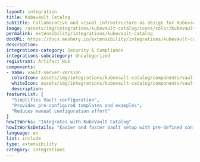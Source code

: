 ```yaml
---
layout: integration
title: Kubevault Catalog
subtitle: Collaborative and visual infrastructure as design for Kubevault Catalog
image: /assets/img/integrations/kubevault-catalog/icons/color/kubevault-catalog-color.svg
permalink: extensibility/integrations/kubevault-catalog
docURL: https://docs.meshery.io/extensibility/integrations/kubevault-catalog
description: 
integrations-category: Security & Compliance
integrations-subcategory: Uncategorized
registrant: Artifact Hub
components: 
- name: vault-server-version
  colorIcon: assets/img/integrations/kubevault-catalog/components/vault-server-version/icons/color/vault-server-version-color.svg
  whiteIcon: assets/img/integrations/kubevault-catalog/components/vault-server-version/icons/white/vault-server-version-white.svg
  description: 
featureList: [
  "Simplifies Vault configuration",
  "Provides pre-configured templates and examples",
  "Reduces manual configuration effort"
]
howItWorks: "Integrates with KubeVault Catalog"
howItWorksDetails: "Easier and faster Vault setup with pre-defined configurations"
language: en
list: include
type: extensibility
category: integrations
---
```

